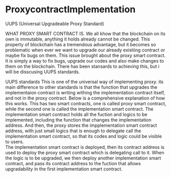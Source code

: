 # ProxycontractImplementation

UUPS (Universal Upgradeable Proxy Standard)

WHAT PROXY SMART CONTRACT IS.
We all khow that the blockchain on its own is immutable, anything it holds already cannot be changed. This property of blockchain has a tremendous advantage, but it becomes so problematic when ever we want to upgrade our already existiing contract or maybe fix bugs on them. This issue brought about the proxy smart contract. It is simply a way to fix bugs, upgrade our codes and also make changes to them on the blockchain. There has been stansards to achieving this, but i will be disscusing UUPS standards.

UUPS standards
This is one of the universal way of implementing proxy. its main difference to other standards is that the function that upgrades the implementaion contract is writing withing the implementation contract itself, and not in the proxy contract. Below is a comprehensive explanation of how this works.
This has two smart contracts, one is called proxy smart contract, while the second one is called the implementation smart contract. The implementation smart contract holds all the fuction and logics to be implemented, including the function that changes the implementation address. And then, the proxy stores the impplementation smart contract address, with just small logics that is enough to delegate call the implementation smart contract, so that its codes and logic could be visible to users.   
The implementation smart contract is deployed, then its contract address is  used to deploy the proxy smart contract which is delegating call to it. When the logic is to be upgraded, we then deploy another implementation smart contract, and pass its contract address to the fuction that allows upgradability in the first implementation smart contract.
